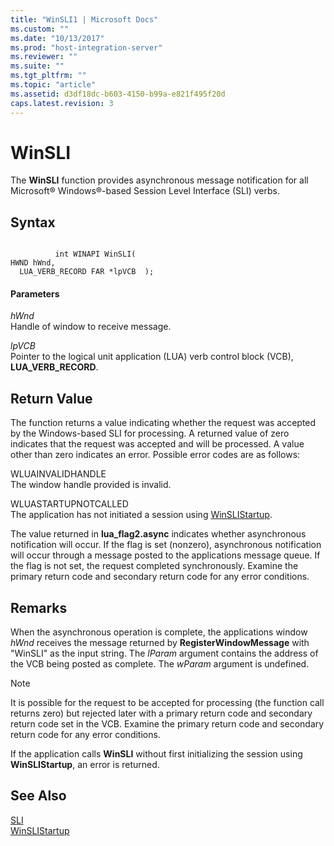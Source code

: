 ```yaml
---
title: "WinSLI1 | Microsoft Docs"
ms.custom: ""
ms.date: "10/13/2017"
ms.prod: "host-integration-server"
ms.reviewer: ""
ms.suite: ""
ms.tgt_pltfrm: ""
ms.topic: "article"
ms.assetid: d3df18dc-b603-4150-b99a-e821f495f20d
caps.latest.revision: 3
---
```

# WinSLI
The **WinSLI** function provides asynchronous message notification for all Microsoft® Windows®-based Session Level Interface (SLI) verbs.  
  
## Syntax  
  
```  
  
          int WINAPI WinSLI(   
HWND hWnd,                    
  LUA_VERB_RECORD FAR *lpVCB  );  
```  
  
#### Parameters  
 *hWnd*  
 Handle of window to receive message.  
  
 *lpVCB*  
 Pointer to the logical unit application (LUA) verb control block (VCB), **LUA_VERB_RECORD**.  
  
## Return Value  
 The function returns a value indicating whether the request was accepted by the Windows-based SLI for processing. A returned value of zero indicates that the request was accepted and will be processed. A value other than zero indicates an error. Possible error codes are as follows:  
  
 WLUAINVALIDHANDLE  
 The window handle provided is invalid.  
  
 WLUASTARTUPNOTCALLED  
 The application has not initiated a session using [WinSLIStartup](../core/winslistartup.md).  
  
 The value returned in **lua_flag2.async** indicates whether asynchronous notification will occur. If the flag is set (nonzero), asynchronous notification will occur through a message posted to the applications message queue. If the flag is not set, the request completed synchronously. Examine the primary return code and secondary return code for any error conditions.  
  
## Remarks  
 When the asynchronous operation is complete, the applications window *hWnd* receives the message returned by **RegisterWindowMessage** with "WinSLI" as the input string. The *lParam* argument contains the address of the VCB being posted as complete. The *wParam* argument is undefined.  
  
> [!NOTE]
>  It is possible for the request to be accepted for processing (the function call returns zero) but rejected later with a primary return code and secondary return code set in the VCB. Examine the primary return code and secondary return code for any error conditions.  
  
 If the application calls **WinSLI** without first initializing the session using **WinSLIStartup**, an error is returned.  
  
## See Also  
 [SLI](../core/sli.md)   
 [WinSLIStartup](../core/winslistartup.md)